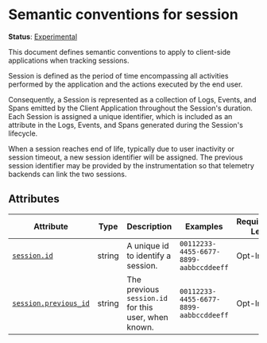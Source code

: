 # Semantic conventions for session

**Status**: [Experimental][DocumentStatus]

This document defines semantic conventions to apply to client-side applications when tracking sessions.

Session is defined as the period of time encompassing all activities performed by the application and the actions
executed by the end user.

Consequently, a Session is represented as a collection of Logs, Events, and Spans emitted by the Client Application
throughout the Session's duration. Each Session is assigned a unique identifier, which is included as an attribute in
the Logs, Events, and Spans generated during the Session's lifecycle.

When a session reaches end of life, typically due to user inactivity or session timeout, a new session identifier
will be assigned. The previous session identifier may be provided by the instrumentation so that telemetry
backends can link the two sessions.

## Attributes

<!-- semconv session-id -->
| Attribute  | Type | Description  | Examples  | Requirement Level |
|---|---|---|---|---|
| [`session.id`](../attributes-registry/session.md) | string | A unique id to identify a session. | `00112233-4455-6677-8899-aabbccddeeff` | Opt-In |
| [`session.previous_id`](../attributes-registry/session.md) | string | The previous `session.id` for this user, when known. | `00112233-4455-6677-8899-aabbccddeeff` | Opt-In |
<!-- endsemconv -->

[DocumentStatus]: https://github.com/open-telemetry/opentelemetry-specification/tree/v1.26.0/specification/document-status.md
